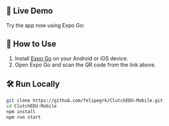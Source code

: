 ## 🚀 Live Demo
Try the app now using Expo Go:

## 📱 How to Use
1. Install [Expo Go](https://expo.dev/client) on your Android or iOS device.
2. Open Expo Go and scan the QR code from the link above.
## 🛠 Run Locally

```bash
git clone https://github.com/felipegrk/ClutchEDU-Mobile.git
cd ClutchEDU-Mobile
npm install
npm run start
